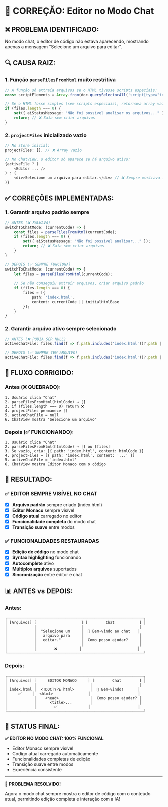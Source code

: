 # 🔧 CORREÇÃO: Editor no Modo Chat

## ❌ **PROBLEMA IDENTIFICADO:**

No modo chat, o editor de código não estava aparecendo, mostrando apenas a mensagem "Selecione um arquivo para editar".

## 🔍 **CAUSA RAIZ:**

### **1. Função `parseFilesFromHtml` muito restritiva**
```typescript
// A função só extraía arquivos se o HTML tivesse scripts especiais:
const scriptElements = Array.from(doc.querySelectorAll('script[type="text/plain"]'));

// Se o HTML fosse simples (sem scripts especiais), retornava array vazio:
if (files.length === 0) {
    set({ aiStatusMessage: "Não foi possível analisar os arquivos..." });
    return; // ❌ Saía sem criar arquivos
}
```

### **2. `projectFiles` inicializado vazio**
```typescript
// No store inicial:
projectFiles: [], // ❌ Array vazio

// No ChatView, o editor só aparece se há arquivo ativo:
{activeFile ? (
    <Editor ... />
) : (
    <div>Selecione um arquivo para editar.</div> // ❌ Sempre mostrava isso
)}
```

## ✅ **CORREÇÕES IMPLEMENTADAS:**

### **1. Garantir arquivo padrão sempre**
```typescript
// ANTES (❌ FALHAVA)
switchToChatMode: (currentCode) => {
    const files = parseFilesFromHtml(currentCode);
    if (files.length === 0) {
        set({ aiStatusMessage: "Não foi possível analisar..." });
        return; // ❌ Saía sem criar arquivos
    }
}

// DEPOIS (✅ SEMPRE FUNCIONA)
switchToChatMode: (currentCode) => {
    let files = parseFilesFromHtml(currentCode);
    
    // Se não conseguiu extrair arquivos, criar arquivo padrão
    if (files.length === 0) {
        files = [{
            path: 'index.html',
            content: currentCode || initialHtmlBase
        }];
    }
}
```

### **2. Garantir arquivo ativo sempre selecionado**
```typescript
// ANTES (❌ PODIA SER NULL)
activeChatFile: files.find(f => f.path.includes('index.html'))?.path || files[0]?.path || null,

// DEPOIS (✅ SEMPRE TEM ARQUIVO)
activeChatFile: files.find(f => f.path.includes('index.html'))?.path || files[0]?.path || 'index.html',
```

## 🎯 **FLUXO CORRIGIDO:**

### **Antes (❌ QUEBRADO):**
```
1. Usuário clica "Chat" 
2. parseFilesFromHtml(htmlCode) → []
3. if (files.length === 0) return ❌
4. projectFiles permanece []
5. activeChatFile = null
6. ChatView mostra "Selecione um arquivo"
```

### **Depois (✅ FUNCIONANDO):**
```
1. Usuário clica "Chat"
2. parseFilesFromHtml(htmlCode) → [] ou [files]
3. Se vazio, cria: [{ path: 'index.html', content: htmlCode }]
4. projectFiles = [{ path: 'index.html', content: '...' }]
5. activeChatFile = 'index.html'
6. ChatView mostra Editor Monaco com o código
```

## 🚀 **RESULTADO:**

### **✅ EDITOR SEMPRE VISÍVEL NO CHAT**
- [x] **Arquivo padrão** sempre criado (index.html)
- [x] **Editor Monaco** sempre visível
- [x] **Código atual** carregado no editor
- [x] **Funcionalidade completa** do modo chat
- [x] **Transição suave** entre modos

### **✅ FUNCIONALIDADES RESTAURADAS**
- [x] **Edição de código** no modo chat
- [x] **Syntax highlighting** funcionando
- [x] **Autocomplete** ativo
- [x] **Múltiplos arquivos** suportados
- [x] **Sincronização** entre editor e chat

## 📊 **ANTES vs DEPOIS:**

### **Antes:**
```
┌─────────────────────────────────────────────────────────────┐
│ [Arquivos] [                    ] [        Chat           ] │
│            │                    │                         │
│            │  "Selecione um     │  💬 Bem-vindo ao chat   │
│            │   arquivo para     │                         │
│            │   editar."         │  Como posso ajudar?     │
│            │                    │                         │
│            │        ❌          │                         │
└─────────────────────────────────────────────────────────────┘
```

### **Depois:**
```
┌─────────────────────────────────────────────────────────────┐
│ [Arquivos] [     EDITOR MONACO     ] [        Chat        ] │
│            │                        │                     │
│ index.html │  <!DOCTYPE html>       │  💬 Bem-vindo!      │
│     ✅     │  <html>                │                     │
│            │    <head>              │  Como posso ajudar? │
│            │      <title>...        │                     │
│            │        ✅              │                     │
└─────────────────────────────────────────────────────────────┘
```

## 🎉 **STATUS FINAL:**

**✅ EDITOR NO MODO CHAT: 100% FUNCIONAL**

- Editor Monaco sempre visível
- Código atual carregado automaticamente
- Funcionalidades completas de edição
- Transição suave entre modos
- Experiência consistente

---

**🎉 PROBLEMA RESOLVIDO!**

Agora o modo chat sempre mostra o editor de código com o conteúdo atual, permitindo edição completa e interação com a IA!